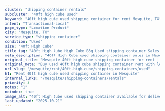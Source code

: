 ```yaml
---
cluster: "shipping container rentals"
subcluster: "40ft high cube used"
keyword: "40ft high cube used shipping container for rent Mesquite, TX"
intent: "Transactional-Local"
page_type: "Location-Product"
city: "Mesquite, TX"
service_type: "shipping container"
condition: "Used"
size: "40ft High Cube"
title_tag: "40ft High Cube High Cube B3g Used shipping container Sales in Mesquite | LC Container"
meta_description: "40ft High Cube used shipping container sales in Mesquite. High cube containers with extra height. Fast delivery, competitive pricing. Serving shipping containers area. Quote ID: W91. Call (214) 524-4168 for your free quote today."
original_title: "Mesquite 40ft high cube shipping container for rent | LC"
original_meta: "Buy used 40ft high cube shipping container rent with local delivery in Mesquite, TX. LC Container — local Since 2003. Request a fast quote today."
url_slug: "/mesquite/rent/40ft-high-cube/shipping-containers/used"
h1: "Rent 40ft high cube used shipping container in Mesquite"
internal_links: "/mesquite/shipping-containers/rentals"
priority: 3
notes: "1"
noindex: true
image_alt: "40ft High Cube used shipping container available for delivery in Mesquite"
last_updated: "2025-10-21"
---
```


<!-- TODO: Add unique city/inventory copy, images, and internal links here. -->
